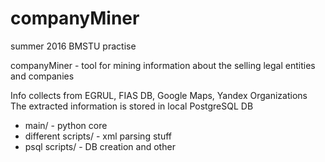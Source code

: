 # companyMiner
summer 2016 BMSTU practise

companyMiner - tool for mining information about the selling legal entities and companies

Info collects from EGRUL, FIAS DB, Google Maps, Yandex Organizations
The extracted information is stored in local PostgreSQL DB

* main/ - python core
* different scripts/ - xml parsing stuff
* psql scripts/ - DB creation and other
